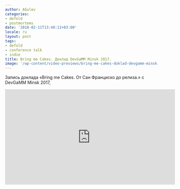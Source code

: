 ```yaml
---
author: AGulev
categories:
- defold
- postmortems
date: '2018-02-11T13:40:12+03:00'
locale: ru
layout: post
tags:
- defold
- conference talk
- indie
title: Bring me Cakes. Доклад DevGaMM Minsk 2017.
image: '/wp-content/video-previews/bring-me-cakes-doklad-devgamm-minsk-2017.jpg'
---
```


Запись доклада «Bring me Cakes. От Сан Франциско до релиза.» c DevGaMM Minsk 2017,

<div class="video-container">
<iframe width="560" height="315" src="https://www.youtube.com/embed/Va0Y5-g-YMY" frameborder="0" allowfullscreen></iframe>
</div>